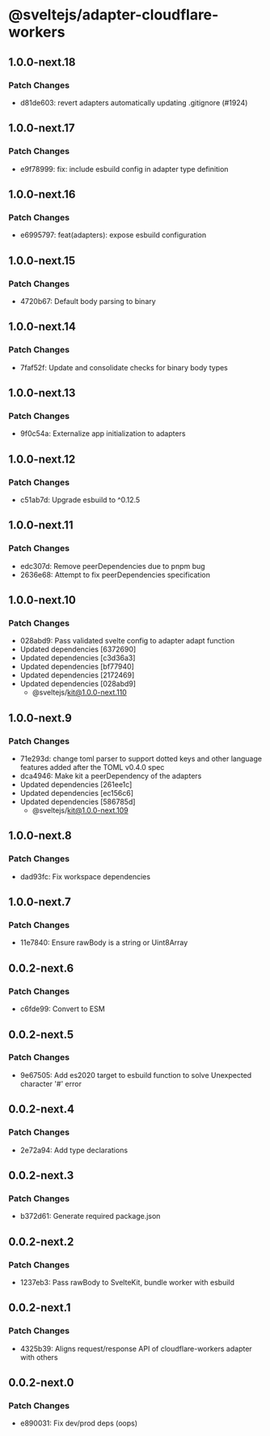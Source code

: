 # @sveltejs/adapter-cloudflare-workers

## 1.0.0-next.18

### Patch Changes

- d81de603: revert adapters automatically updating .gitignore (#1924)

## 1.0.0-next.17

### Patch Changes

- e9f78999: fix: include esbuild config in adapter type definition

## 1.0.0-next.16

### Patch Changes

- e6995797: feat(adapters): expose esbuild configuration

## 1.0.0-next.15

### Patch Changes

- 4720b67: Default body parsing to binary

## 1.0.0-next.14

### Patch Changes

- 7faf52f: Update and consolidate checks for binary body types

## 1.0.0-next.13

### Patch Changes

- 9f0c54a: Externalize app initialization to adapters

## 1.0.0-next.12

### Patch Changes

- c51ab7d: Upgrade esbuild to ^0.12.5

## 1.0.0-next.11

### Patch Changes

- edc307d: Remove peerDependencies due to pnpm bug
- 2636e68: Attempt to fix peerDependencies specification

## 1.0.0-next.10

### Patch Changes

- 028abd9: Pass validated svelte config to adapter adapt function
- Updated dependencies [6372690]
- Updated dependencies [c3d36a3]
- Updated dependencies [bf77940]
- Updated dependencies [2172469]
- Updated dependencies [028abd9]
  - @sveltejs/kit@1.0.0-next.110

## 1.0.0-next.9

### Patch Changes

- 71e293d: change toml parser to support dotted keys and other language features added after the TOML v0.4.0 spec
- dca4946: Make kit a peerDependency of the adapters
- Updated dependencies [261ee1c]
- Updated dependencies [ec156c6]
- Updated dependencies [586785d]
  - @sveltejs/kit@1.0.0-next.109

## 1.0.0-next.8

### Patch Changes

- dad93fc: Fix workspace dependencies

## 1.0.0-next.7

### Patch Changes

- 11e7840: Ensure rawBody is a string or Uint8Array

## 0.0.2-next.6

### Patch Changes

- c6fde99: Convert to ESM

## 0.0.2-next.5

### Patch Changes

- 9e67505: Add es2020 target to esbuild function to solve Unexpected character '#' error

## 0.0.2-next.4

### Patch Changes

- 2e72a94: Add type declarations

## 0.0.2-next.3

### Patch Changes

- b372d61: Generate required package.json

## 0.0.2-next.2

### Patch Changes

- 1237eb3: Pass rawBody to SvelteKit, bundle worker with esbuild

## 0.0.2-next.1

### Patch Changes

- 4325b39: Aligns request/response API of cloudflare-workers adapter with others

## 0.0.2-next.0

### Patch Changes

- e890031: Fix dev/prod deps (oops)
